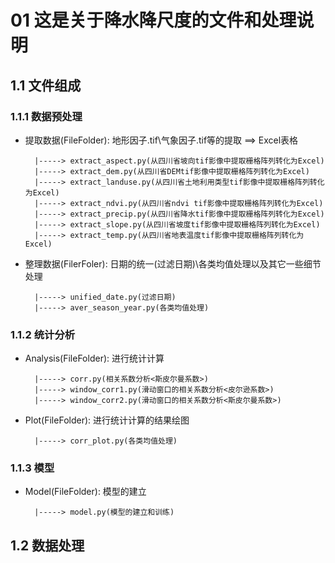 # 01 这是关于降水降尺度的文件和处理说明
## 1.1 文件组成
### 1.1.1 数据预处理
* 提取数据(FileFolder): 地形因子.tif\气象因子.tif等的提取 ==> Excel表格  
  
        |-----> extract_aspect.py(从四川省坡向tif影像中提取栅格阵列转化为Excel)  
        |-----> extract_dem.py(从四川省DEMtif影像中提取栅格阵列转化为Excel)  
        |-----> extract_landuse.py(从四川省土地利用类型tif影像中提取栅格阵列转化为Excel)  
        |-----> extract_ndvi.py(从四川省ndvi tif影像中提取栅格阵列转化为Excel)  
        |-----> extract_precip.py(从四川省降水tif影像中提取栅格阵列转化为Excel)  
        |-----> extract_slope.py(从四川省坡度tif影像中提取栅格阵列转化为Excel)
        |-----> extract_temp.py(从四川省地表温度tif影像中提取栅格阵列转化为Excel)  
  
* 整理数据(FilerFoler): 日期的统一(过滤日期)\各类均值处理以及其它一些细节处理
  
        |-----> unified_date.py(过滤日期)  
        |-----> aver_season_year.py(各类均值处理)  

### 1.1.2 统计分析
* Analysis(FileFolder): 进行统计计算

        |-----> corr.py(相关系数分析<斯皮尔曼系数>)
        |-----> window_corr1.py(滑动窗口的相关系数分析<皮尔逊系数>)
        |-----> window_corr2.py(滑动窗口的相关系数分析<斯皮尔曼系数>)

* Plot(FileFolder): 进行统计计算的结果绘图
  
        |-----> corr_plot.py(各类均值处理)

### 1.1.3 模型
* Model(FileFolder): 模型的建立

        |-----> model.py(模型的建立和训练)

## 1.2 数据处理
